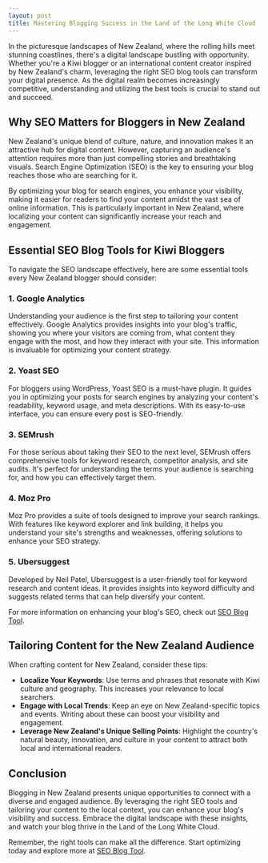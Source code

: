 ```yaml
---
layout: post
title: Mastering Blogging Success in the Land of the Long White Cloud
---
```



In the picturesque landscapes of New Zealand, where the rolling hills meet stunning coastlines, there's a digital landscape bustling with opportunity. Whether you're a Kiwi blogger or an international content creator inspired by New Zealand's charm, leveraging the right SEO blog tools can transform your digital presence. As the digital realm becomes increasingly competitive, understanding and utilizing the best tools is crucial to stand out and succeed.

## Why SEO Matters for Bloggers in New Zealand

New Zealand's unique blend of culture, nature, and innovation makes it an attractive hub for digital content. However, capturing an audience's attention requires more than just compelling stories and breathtaking visuals. Search Engine Optimization (SEO) is the key to ensuring your blog reaches those who are searching for it. 

By optimizing your blog for search engines, you enhance your visibility, making it easier for readers to find your content amidst the vast sea of online information. This is particularly important in New Zealand, where localizing your content can significantly increase your reach and engagement.

## Essential SEO Blog Tools for Kiwi Bloggers

To navigate the SEO landscape effectively, here are some essential tools every New Zealand blogger should consider:

### 1. **Google Analytics**

Understanding your audience is the first step to tailoring your content effectively. Google Analytics provides insights into your blog's traffic, showing you where your visitors are coming from, what content they engage with the most, and how they interact with your site. This information is invaluable for optimizing your content strategy.

### 2. **Yoast SEO**

For bloggers using WordPress, Yoast SEO is a must-have plugin. It guides you in optimizing your posts for search engines by analyzing your content's readability, keyword usage, and meta descriptions. With its easy-to-use interface, you can ensure every post is SEO-friendly.

### 3. **SEMrush**

For those serious about taking their SEO to the next level, SEMrush offers comprehensive tools for keyword research, competitor analysis, and site audits. It's perfect for understanding the terms your audience is searching for, and how you can effectively target them.

### 4. **Moz Pro**

Moz Pro provides a suite of tools designed to improve your search rankings. With features like keyword explorer and link building, it helps you understand your site's strengths and weaknesses, offering solutions to enhance your SEO strategy.

### 5. **Ubersuggest**

Developed by Neil Patel, Ubersuggest is a user-friendly tool for keyword research and content ideas. It provides insights into keyword difficulty and suggests related terms that can help diversify your content.

For more information on enhancing your blog's SEO, check out [SEO Blog Tool](https://seoblogtool.com/).

## Tailoring Content for the New Zealand Audience

When crafting content for New Zealand, consider these tips:

- **Localize Your Keywords**: Use terms and phrases that resonate with Kiwi culture and geography. This increases your relevance to local searchers.
- **Engage with Local Trends**: Keep an eye on New Zealand-specific topics and events. Writing about these can boost your visibility and engagement.
- **Leverage New Zealand's Unique Selling Points**: Highlight the country's natural beauty, innovation, and culture in your content to attract both local and international readers.

## Conclusion

Blogging in New Zealand presents unique opportunities to connect with a diverse and engaged audience. By leveraging the right SEO tools and tailoring your content to the local context, you can enhance your blog's visibility and success. Embrace the digital landscape with these insights, and watch your blog thrive in the Land of the Long White Cloud.

Remember, the right tools can make all the difference. Start optimizing today and explore more at [SEO Blog Tool](https://seoblogtool.com/).